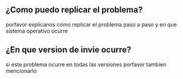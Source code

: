 ## ¿Como puedo replicar el problema?
porfavor explicanos como replicar el problema paso a paso y en que sistema operativo ocurre
## ¿En que version de invie ocurre?
si este problema ocurre en todas las versiones porfavor tambien mencionarlo
